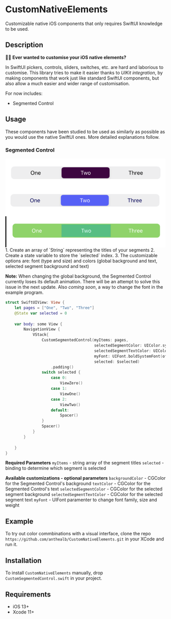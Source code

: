 # CustomNativeElements
Customizable native iOS components that only requires SwiftUI knowledge to be used.

## Description
🧑‍💻 **Ever wanted to customise your iOS native elements?**

In SwiftUI pickers, controls, sliders, switches, etc. are hard and laborious to customise. This library tries to make it easier thanks to *UIKit integration*, by making components that work just like standard SwiftUI components, but also allow a much easier and wider range of customisation.

For now includes: 
- Segmented Control

## Usage
These components have been studied to be used as similarly as possible as you would use the native SwiftUI ones. More detailed explanations follow.
### Segmented Control
<img align="right" src="Assets.xcassets/CustomSegmentedControl_ex1.imageset/CustomSegmentedControl_ex1.png">
<img align="right" src="Assets.xcassets/CustomSegmentedControl_ex2.imageset/CustomSegmentedControl_ex2.png">
<img align="right" src="Assets.xcassets/CustomSegmentedControl_ex3.imageset/CustomSegmentedControl_ex3.png">
1. Create an array of `String` representing the titles of your segments
2. Create a state variable to store the `selected` index.
3. The customizable options are: font (type and size) and colors (global background and text, selected segment background and text) 

**Note:** When changing the global background, the Segmented Control currently loses its default animation. There will be an attempt to solve this issue in the next update. Also *coming soon*, a way to change the font in the example program.

```swift
struct SwiftUIView: View {
    let pages = ["One", "Two", "Three"]
    @State var selected = 0
    
    var body: some View {
        NavigationView {
            VStack{
                CustomSegmentedControl(myItems: pages,
                                       selectedSegmentColor: UIColor.systemMint.cgColor,
                                       selectedSegmentTextColor: UIColor.white.cgColor,
                                       myFont: UIFont.boldSystemFont(ofSize: 15),
                                       selected: $selected)
                    .padding()
                switch selected {
                    case 0:
                        ViewZero()
                    case 1:
                        ViewOne()
                    case 2:
                        ViewTwo()
                    default:
                        Spacer()
                }
                Spacer()
            }
        }
        
    }
}    
```

**Required Parameters**
`myItems` - string array of the segment titles
`selected` - binding to determine which segment is selected

**Available customizations - optional parameters**
`backgroundColor` - CGColor for the Segmented Control's background
`textColor` - CGColor for the Segmented Control's text
`selectedSegmentColor` - CGColor for the selected segment background
`selectedSegmentTextColor` - CGColor for the selected segment text
`myFont` - UIFont paramenter to change font family, size and weight 

## Example
To try out color commbinations with a visual interface, clone the repo `https://github.com/anthealb/CustomNativeElements.git` in your XCode and run it.

## Installation
To install `CustomNativeElements` manually, drop `CustomSegmentedControl.swift` in your project.

## Requirements
* iOS 13+
* Xcode 11+
